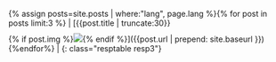 {% assign posts=site.posts | where:"lang", page.lang %}{% for post in posts limit:3 %} | [{{post.title | truncate:30}}<br/>{% if post.img %}<img style="margin-top:10px;" src="{{ site.baseurl }}/assets/post/{{ post.img }}"/>{% endif %}]({{post.url | prepend: site.baseurl }}) {%endfor%} |
{: class="resptable resp3"}
